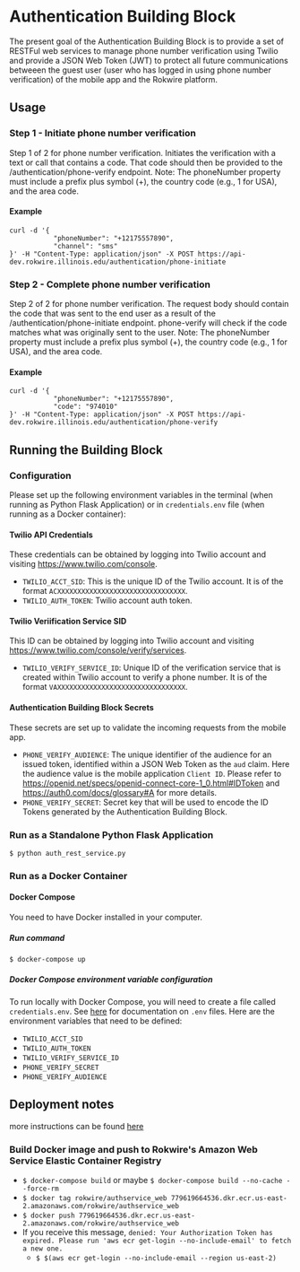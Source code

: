 # Authentication Building Block

The present goal of the Authentication Building Block is to provide a set of RESTFul web services to manage phone number verification using Twilio and provide a JSON Web Token (JWT) to protect all future communications betweeen the guest user (user who has logged in using phone number verification) of the mobile app and the Rokwire platform.

## Usage
### Step 1 - Initiate phone number verification

Step 1 of 2 for phone number verification. Initiates the verification with a text or call that contains a code. That code should then be provided to the /authentication/phone-verify endpoint. Note: The phoneNumber property must include a prefix plus symbol (+), the country code (e.g., 1 for USA), and the area code.

#### Example

    curl -d '{
               "phoneNumber": "+12175557890",
               "channel": "sms"
    }' -H "Content-Type: application/json" -X POST https://api-dev.rokwire.illinois.edu/authentication/phone-initiate

### Step 2 - Complete phone number verification

Step 2 of 2 for phone number verification. The request body should contain the code that was sent to the end user as a result of the /authentication/phone-initiate endpoint. phone-verify will check if the code matches what was originally sent to the user. Note: The phoneNumber property must include a prefix plus symbol (+), the country code (e.g., 1 for USA), and the area code.

#### Example

    curl -d '{
               "phoneNumber": "+12175557890",
               "code": "974010"
    }' -H "Content-Type: application/json" -X POST https://api-dev.rokwire.illinois.edu/authentication/phone-verify

## Running the Building Block

### Configuration
Please set up the following environment variables in the terminal (when running as Python Flask Application) or in `credentials.env` file (when running as a Docker container):

#### Twilio API Credentials
These credentials can be obtained by logging into Twilio account and visiting https://www.twilio.com/console.
 - `TWILIO_ACCT_SID`: This is the unique ID of the Twilio account. It is of the format `ACXXXXXXXXXXXXXXXXXXXXXXXXXXXXXXXX`.
 - `TWILIO_AUTH_TOKEN`: Twilio account auth token.

#### Twilio Veriification Service SID
This ID can be obtained by logging into Twilio account and visiting https://www.twilio.com/console/verify/services.
 - `TWILIO_VERIFY_SERVICE_ID`: Unique ID of the verification service that is created within Twilio account to verify a phone number. It is of the format `VAXXXXXXXXXXXXXXXXXXXXXXXXXXXXXXXX`.
 
#### Authentication Building Block Secrets
These secrets are set up to validate the incoming requests from the mobile app.
 - `PHONE_VERIFY_AUDIENCE`: The unique identifier of the audience for an issued token, identified within a JSON Web Token as the `aud` claim. Here the audience value is the mobile application `Client ID`. Please refer to https://openid.net/specs/openid-connect-core-1_0.html#IDToken and https://auth0.com/docs/glossary#A for more details.
 - `PHONE_VERIFY_SECRET`: Secret key that will be used to encode the ID Tokens generated by the Authentication Building Block.

### Run as a Standalone Python Flask Application
```
$ python auth_rest_service.py
```
### Run as a Docker Container

#### Docker Compose

You need to have Docker installed in your computer.

##### Run command

```
$ docker-compose up
```

##### Docker Compose environment variable configuration

To run locally with Docker Compose, you will need to create a file called `credentials.env`.  See [here](https://docs.docker.com/compose/environment-variables/#the-env-file) for documentation on `.env` files.  Here are the environment variables that need to be defined:

- `TWILIO_ACCT_SID`
- `TWILIO_AUTH_TOKEN`
- `TWILIO_VERIFY_SERVICE_ID`
- `PHONE_VERIFY_SECRET`
- `PHONE_VERIFY_AUDIENCE`


## Deployment notes

more instructions can be found [here](https://opensource.ncsa.illinois.edu/confluence/pages/viewpage.action?pageId=147917580)

### Build Docker image and push to Rokwire's Amazon Web Service Elastic Container Registry

- `$ docker-compose build` or maybe `$ docker-compose build --no-cache --force-rm`
- `$ docker tag rokwire/authservice_web 779619664536.dkr.ecr.us-east-2.amazonaws.com/rokwire/authservice_web`
- `$ docker push 779619664536.dkr.ecr.us-east-2.amazonaws.com/rokwire/authservice_web`
- If you receive this message, `denied: Your Authorization Token has expired. Please run 'aws ecr get-login --no-include-email' to fetch a new one.`
    - `$ $(aws ecr get-login --no-include-email --region us-east-2)`
